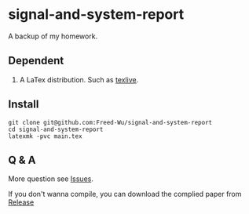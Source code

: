 signal-and-system-report
========================

A backup of my homework.

Dependent
---------

1.  A LaTex distribution. Such as [texlive].

Install
-------

``` {.zsh}
git clone git@github.com:Freed-Wu/signal-and-system-report
cd signal-and-system-report
latexmk -pvc main.tex
```

Q & A
-----

More question see [Issues].

If you don't wanna compile, you can download the complied paper from
[Release]

  [texlive]: https://github.com/TeX-Live/texlive-source
  [Issues]: https://github.com/Freed-Wu/signal-and-system-report/issues
  [Release]: https://github.com/Freed-Wu/signal-and-system-report/releases/

